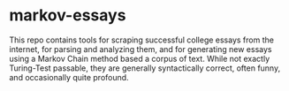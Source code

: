 # markov-essays

This repo contains tools for scraping successful college essays from the internet, for parsing and analyzing them, 
and for generating new essays using a Markov Chain method based a corpus of text. While not exactly Turing-Test passable,
they are generally syntactically correct, often funny, and occasionally quite profound.
